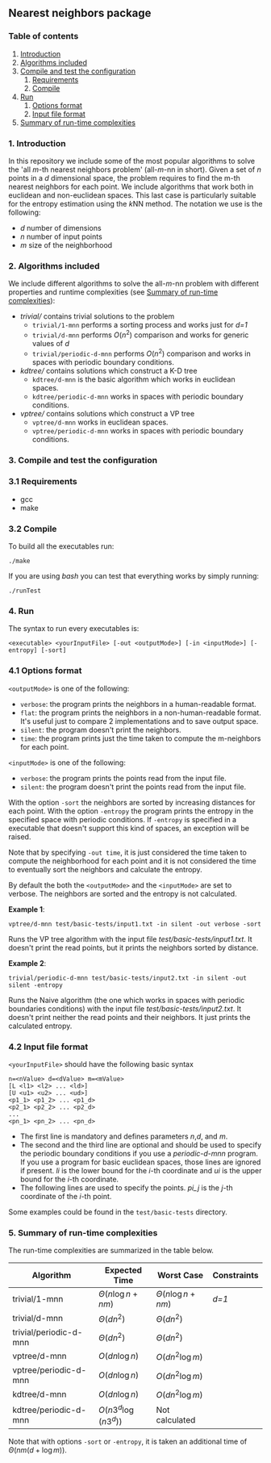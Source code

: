 ## Nearest neighbors package
### Table of contents

1. [Introduction](#intro)
2. [Algorithms included](#algo)
3. [Compile and test the configuration](#make)
   1. [Requirements](#req)
   2. [Compile](#comp)
4. [Run](#run)
   1. [Options format](#opt)
   2. [Input file format](#file)
5. [Summary of run-time complexities](#complx)


### 1. Introduction <a name="intro"></a>
In this repository we include some of the most popular algorithms to solve the 'all *m*-th nearest neighbors problem' (all-*m*-nn in short). Given a set of *n* points in a *d* dimensional space, the problem requires to find the m-th nearest neighbors for each point. We include algorithms that work both in euclidean and non-euclidean spaces. This last case is particularly suitable for the entropy estimation using the *k*NN method.
The notation we use is the following:
- *d* number of dimensions
- *n* number of input points
- *m* size of the neighborhood

### 2. Algorithms included <a name="algo"></a>
We include different algorithms to solve the all-*m*-nn problem with different properties and runtime complexities (see [Summary of run-time complexities](#complx)):
- *trivial/*
  contains trivial solutions to the problem
  - `trivial/1-mnn` performs a sorting process and works just for *d=1*
  - `trivial/d-mnn` performs $O(n^2)$ comparison and works for generic values of *d*
  - `trivial/periodic-d-mnn` performs $O(n^2)$ comparison and works in spaces with periodic boundary conditions.
- *kdtree/*
   contains solutions which construct a K-D tree
   - `kdtree/d-mnn` is the basic algorithm which works in euclidean spaces.
   - `kdtree/periodic-d-mnn` works in spaces with periodic boundary conditions.
 - *vptree/*
    contains solutions which construct a VP tree
    - `vptree/d-mnn` works in euclidean spaces.
    - `vptree/periodic-d-mnn` works in spaces with periodic boundary conditions.


### 3. Compile and test the configuration <a name="make"></a>

### 3.1 Requirements <a name="req"></a>
- gcc
- make
### 3.2 Compile <a name="comp"></a>
To build all the executables run:
```
./make
```
If you are using *bash* you can test that everything works by simply running:
```
./runTest
```

### 4. Run<a name="run"></a>
The syntax to run every executables is:
```
<executable> <yourInputFile> [-out <outputMode>] [-in <inputMode>] [-entropy] [-sort] 
```

### 4.1 Options format <a name="opt"></a>
`<outputMode>` is one of the following:
 - `verbose`: the program prints the neighbors in a human-readable format.
 - `flat`: the program prints the neighbors in a non-human-readable format. It's useful just to compare 2 implementations and to save output space.
 - `silent`: the program doesn't print the neighbors.
 - `time`: the program prints just the time taken to compute the m-neighbors for each point.

 `<inputMode>` is one of the following:
 - `verbose`: the program prints the points read from the input file.
 - `silent`: the program doesn't print the points read from the input file.


 With the option `-sort` the neighbors are sorted by increasing distances for each point.
 With the option `-entropy` the program prints the entropy in the specified space with periodic conditions. If `-entropy` is specified in a executable that doesn't support this kind of spaces, an exception will be raised.


Note that by specifying `-out time`, it is just considered the time taken to compute the neighborhood for each point and it is not considered the time to eventually sort the neighbors and calculate the entropy.

By default the both the `<outputMode>` and the `<inputMode>` are set to verbose. The neighbors are sorted and the entropy is not calculated.


**Example 1**: 
```
vptree/d-mnn test/basic-tests/input1.txt -in silent -out verbose -sort
```
Runs the VP tree algorithm with the input file *test/basic-tests/input1.txt*. It doesn't print the read points, but it prints the neighbors sorted by distance. 

**Example 2**: 
```
trivial/periodic-d-mnn test/basic-tests/input2.txt -in silent -out silent -entropy
```
Runs the Naive algorithm (the one which works in spaces with periodic boundaries conditions) with the input file *test/basic-tests/input2.txt*. It doesn't print neither the read points and their neighbors. It just prints the calculated entropy.

### 4.2 Input file format <a name="file"></a>


`<yourInputFile>` should have the following basic syntax
```
n=<nValue> d=<dValue> m=<mValue>
[L <l1> <l2> ... <ld>]
[U <u1> <u2> ... <ud>]
<p1_1> <p1_2> ... <p1_d>
<p2_1> <p2_2> ... <p2_d>
...
<pn_1> <pn_2> ... <pn_d>
```
- The first line is mandatory and defines parameters *n*,*d*, and *m*.
- The second and the third line are optional and should be used to specify the periodic boundary conditions if you use a *periodic-d-mnn* program. If you use a program for basic euclidean spaces, those lines are ignored if present. *li* is the lower bound for the *i*-th coordinate and *ui* is the upper bound for the *i*-th coordinate.
- The following lines are used to specify the points. *pi_j* is the *j*-th coordinate of the *i*-th point.

Some examples could be found in the `test/basic-tests` directory.



### 5. Summary of run-time complexities <a name="complx"></a>
The run-time complexities are summarized in the table below.

| **Algorithm**          | **Expected Time**       | **Worst Case**          | Constraints |
|------------------------|-------------------------|-------------------------|-------------|
| trivial/1-mnn          | $\Theta(n \log n + nm)$ | $\Theta(n \log n + nm)$ | *d=1*       |
| trivial/d-mnn          | $\Theta(dn^2)$          | $\Theta(dn^2)$          |             |
| trivial/periodic-d-mnn | $\Theta(dn^2)$          | $\Theta(dn^2)$          |             |
| vptree/d-mnn           | $O(dn \log n)$          | $O(dn^2 \log m)$        |             |
| vptree/periodic-d-mnn  | $O(dn \log n)$          | $O(dn^2 \log m)$        |             |
| kdtree/d-mnn           | $O(dn \log n)$          | $O(dn^2 \log m)$        |             |
| kdtree/periodic-d-mnn  | $O(n3^d \log(n3^d))$    | Not calculated          |             |

Note that with options `-sort` or `-entropy`, it is taken an additional time of $\Theta(n m (d + \log m))$.
